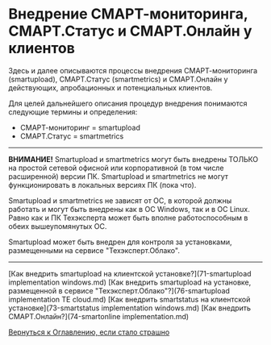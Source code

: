 # Внедрение СМАРТ-мониторинга, СМАРТ.Статус и СМАРТ.Онлайн у клиентов

Здесь и далее описываются процессы внедрения СМАРТ-мониторинга (smartupload), СМАРТ.Статус (smartmetrics) и СМАРТ.Онлайн у действующих, апробационных и потенциальных клиентов.

Для целей дальнейшего описания процедур внедрения понимаются следующие термины и определения:
- СМАРТ-мониторинг = smartupload
- СМАРТ.Статус = smartmetrics

---

**ВНИМАНИЕ!** Smartupload и smartmetrics могут быть внедрены ТОЛЬКО на простой сетевой офисной или корпоративной (в том числе расширенной) версии ПК.
Smartupload и smartmetrics не могут функционировать в локальных версиях ПК (пока что).

Smartupload и smartmetrics не зависят от ОС, в которой должны работать и могут быть внедрены как в ОС Windows, так и в ОС Linux.
Равно как и ПК Техэксперта может быть вполне работоспособным в обеих вышеупомянутых ОС.

Smartupload может быть внедрен для контроля за установками, размещенными на сервисе "Техэксперт.Облако".

---

[Как внедрить smartupload на клиентской установке?](71-smartupload implementation windows.md)
[Как внедрить smartupload на установке, размещенной в сервисе "Техэксперт.Облако"?](76-smartupload implementation TE cloud.md)
[Как внедрить smartstatus на клиентской установке](73-smartstatus implementation windows.md)
[Как внедрить СМАРТ.Онлайн?](74-smartonline implementation.md)

[Вернуться к Оглавлению, если стало страшно](Readme.md)






